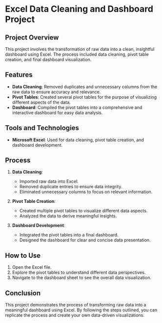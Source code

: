 # Excel Data Cleaning and Dashboard Project

## Project Overview

This project involves the transformation of raw data into a clean, insightful dashboard using Excel. The process included data cleaning, pivot table creation, and final dashboard visualization.

## Features

- **Data Cleaning**: Removed duplicates and unnecessary columns from the raw data to ensure accuracy and relevance.
- **Pivot Tables**: Created several pivot tables for the purpose of visualizing different aspects of the data.
- **Dashboard**: Compiled the pivot tables into a comprehensive and interactive dashboard for easy data analysis.

## Tools and Technologies

- **Microsoft Excel**: Used for data cleaning, pivot table creation, and dashboard development.

## Process

1. **Data Cleaning**:
   - Imported raw data into Excel.
   - Removed duplicate entries to ensure data integrity.
   - Eliminated unnecessary columns to focus on relevant information.

2. **Pivot Table Creation**:
   - Created multiple pivot tables to visualize different data aspects.
   - Analyzed the data to derive meaningful insights.

3. **Dashboard Development**:
   - Integrated the pivot tables into a final dashboard.
   - Designed the dashboard for clear and concise data presentation.

## How to Use

1. Open the Excel file.
2. Explore the pivot tables to understand different data perspectives.
3. Navigate to the dashboard sheet to see the overall data visualization.

## Conclusion

This project demonstrates the process of transforming raw data into a meaningful dashboard using Excel. By following the steps outlined, you can replicate the process and create your own data-driven visualizations.
